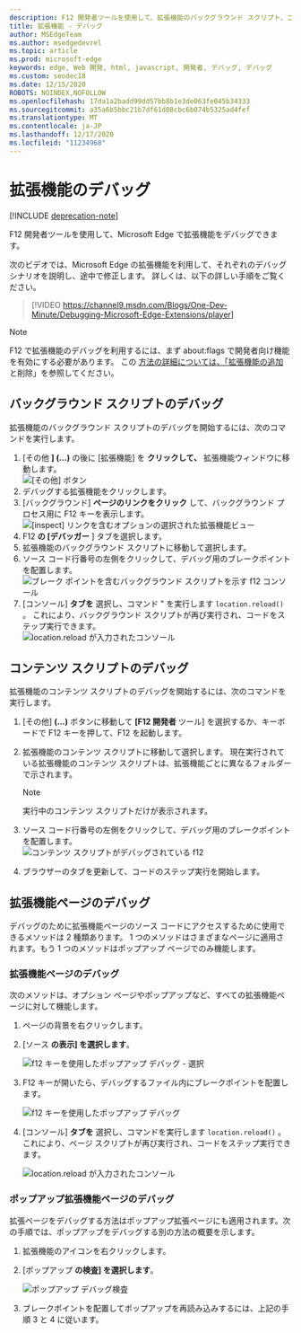 ```yaml
---
description: F12 開発者ツールを使用して、拡張機能のバックグラウンド スクリプト、コンテンツ スクリプト、拡張機能ページをデバッグする方法について説明します。
title: 拡張機能 - デバッグ
author: MSEdgeTeam
ms.author: msedgedevrel
ms.topic: article
ms.prod: microsoft-edge
keywords: edge, Web 開発, html, javascript, 開発者, デバッグ, デバッグ
ms.custom: seodec18
ms.date: 12/15/2020
ROBOTS: NOINDEX,NOFOLLOW
ms.openlocfilehash: 17da1a2badd99dd57bb8b1e3de063fe045b34333
ms.sourcegitcommit: a35a6b5bbc21b7df61d08cbc6b074b5325ad4fef
ms.translationtype: MT
ms.contentlocale: ja-JP
ms.lasthandoff: 12/17/2020
ms.locfileid: "11234968"
---
```

# 拡張機能のデバッグ  

[!INCLUDE [deprecation-note](../includes/deprecation-note.md)]  

F12 開発者ツールを使用して、Microsoft Edge で拡張機能をデバッグできます。

次のビデオでは、Microsoft Edge の拡張機能を利用して、それぞれのデバッグ シナリオを説明し、途中で修正します。 詳しくは、以下の詳しい手順をご覧ください。

> [!VIDEO https://channel9.msdn.com/Blogs/One-Dev-Minute/Debugging-Microsoft-Edge-Extensions/player]


> [!NOTE]
> F12 で拡張機能のデバッグを利用するには、まず about:flags で開発者向け機能を有効にする必要があります。 この [方法の詳細については、「拡張機能の追加](./adding-and-removing-extensions.md) と削除」を参照してください。


## バックグラウンド スクリプトのデバッグ
拡張機能のバックグラウンド スクリプトのデバッグを開始するには、次のコマンドを実行します。

1. [その他 **] (...)** の後に [拡張機能] を **クリックして、** 拡張機能ウィンドウに移動します。  
 ![[その他] ボタン](./../media/morebutton.png)
2. デバッグする拡張機能をクリックします。
3. [バックグラウンド] **ページのリンクをクリック** して、バックグラウンド プロセス用に F12 キーを表示します。  
 ![[inspect] リンクを含むオプションの選択された拡張機能ビュー](./../media/debug-inspect.png)
4. F12 **の [デバッガー** ] タブを選択します。
5. 拡張機能のバックグラウンド スクリプトに移動して選択します。
6. ソース コード行番号の左側をクリックして、デバッグ用のブレークポイントを配置します。  
 ![ブレーク ポイントを含むバックグラウンド スクリプトを示す f12 コンソール](./../media/debug-f12-background.png)
7. [コンソール] **タブを** 選択し、コマンド " を実行します `location.reload()` 。 これにより、バックグラウンド スクリプトが再び実行され、コードをステップ実行できます。  
 ![location.reload が入力されたコンソール](./../media/debug-f12-background-console.png)


## コンテンツ スクリプトのデバッグ
拡張機能のコンテンツ スクリプトのデバッグを開始するには、次のコマンドを実行します。

1. [その他] **(...)** ボタンに移動して **[F12 開発者** ツール] を選択するか、キーボードで F12 キーを押して、F12 を起動します。
2. 拡張機能のコンテンツ スクリプトに移動して選択します。 現在実行されている拡張機能のコンテンツ スクリプトは、拡張機能ごとに異なるフォルダーで示されます。

    > [!NOTE]
    > 実行中のコンテンツ スクリプトだけが表示されます。

3. ソース コード行番号の左側をクリックして、デバッグ用のブレークポイントを配置します。  
 ![コンテンツ スクリプトがデバッグされている f12](./../media/debug-content-f12.png)
4. ブラウザーのタブを更新して、コードのステップ実行を開始します。




## 拡張機能ページのデバッグ

デバッグのために拡張機能ページのソース コードにアクセスするために使用できるメソッドは 2 種類あります。 1 つのメソッドはさまざまなページに適用されます。もう 1 つのメソッドはポップアップ ページでのみ機能します。

### 拡張機能ページのデバッグ
次のメソッドは、オプション ページやポップアップなど、すべての拡張機能ページに対して機能します。


1. ページの背景を右クリックします。
2. [ソース **の表示] を選択します**。

   ![f12 キーを使用したポップアップ デバッグ - 選択](./../media/debug-popup-select.png)

3. F12 キーが開いたら、デバッグするファイル内にブレークポイントを配置します。

   ![f12 キーを使用したポップアップ デバッグ](./../media/debug-popup-f12.png)
4. [コンソール] **タブを** 選択し、コマンドを実行します `location.reload()` 。 これにより、ページ スクリプトが再び実行され、コードをステップ実行できます。  

   ![location.reload が入力されたコンソール](./../media/debug-f12-background-console.png)

### ポップアップ拡張機能ページのデバッグ
拡張ページをデバッグする方法はポップアップ拡張ページにも適用されます。次の手順では、ポップアップをデバッグする別の方法の概要を示します。

1. 拡張機能のアイコンを右クリックします。
2. [ポップアップ **の検査] を選択します**。

   ![ポップアップ デバッグ検査](./../media/debug-popup-inspect.png)
3. ブレークポイントを配置してポップアップを再読み込みするには、上記の手順 3 と 4 に従います。
